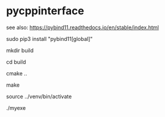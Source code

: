 # pycppinterface

see also: https://pybind11.readthedocs.io/en/stable/index.html

sudo pip3 install "pybind11[global]"


mkdir build

cd build

cmake ..

make 

source ../venv/bin/activate

./myexe